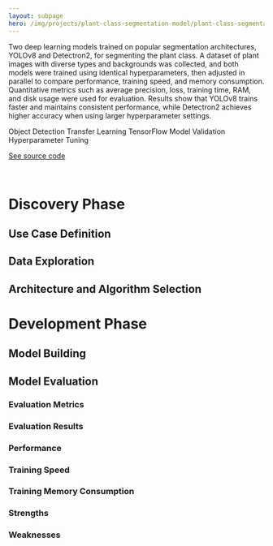```yaml
---
layout: subpage
hero: /img/projects/plant-class-segmentation-model/plant-class-segmentation-model.jpeg
---
```


<title>Comparing YOLOv8 and Detectron2 Architectures for Plant Class Segmentation Using Transfer Learning</title>

Two deep learning models trained on popular segmentation architectures, YOLOv8 and Detectron2, for segmenting the plant class. A dataset of plant images with diverse types and backgrounds was collected, and both models were trained using identical hyperparameters, then adjusted in parallel to compare performance, training speed, and memory consumption. Quantitative metrics such as average precision, loss, training time, RAM, and disk usage were used for evaluation. Results show that YOLOv8 trains faster and maintains consistent performance, while Detectron2 achieves higher accuracy when using larger hyperparameter settings.

<tag>Object Detection</tag>
<tag>Transfer Learning</tag>
<tag>TensorFlow</tag>
<tag>Model Validation</tag>
<tag>Hyperparameter Tuning</tag>

<a href="https://www.johnivandiaz.com" class="arrow-link">See source code</a>

<br>






<h1>Discovery Phase</h1>

<h2>Use Case Definition</h2>

<h2>Data Exploration</h2>

<h2>Architecture and Algorithm Selection</h2>



<h1>Development Phase</h1>

<h2>Model Building</h2>

<h2>Model Evaluation</h2>

<h3>Evaluation Metrics</h3>

<h3>Evaluation Results</h3>

<h3>Performance</h3>

<h3>Training Speed</h3>

<h3>Training Memory Consumption</h3>

<h3>Strengths</h3>

<h3>Weaknesses</h3>
